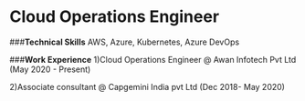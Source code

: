 # **Cloud Operations Engineer**

###**Technical Skills** 
AWS, Azure, Kubernetes, Azure DevOps

###**Work Experience**
1)Cloud Operations Engineer @ Awan Infotech Pvt Ltd (May 2020 - Present)

2)Associate consultant @ Capgemini India pvt Ltd (Dec 2018- May 2020)
